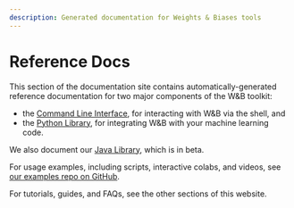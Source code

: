 ```yaml
---
description: Generated documentation for Weights & Biases tools
---
```


# Reference Docs

This section of the documentation site contains
automatically-generated reference documentation
for two major components of the W&B toolkit:

- the [Command Line Interface](./cli/README.md), for interacting with W&B via the shell, and
- the [Python Library](./python/README.md), for integrating W&B with your machine learning code.

We also document our
[Java Library](./java/README.md),
which is in beta.

For usage examples,
including scripts, interactive colabs, and videos, see
[our examples repo on GitHub](https://github.com/wandb/examples).

For tutorials, guides, and FAQs,
see the other sections of this website.
